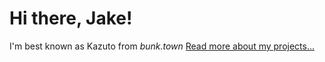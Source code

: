 <!DOCTYPE html>
<html>
	<head>
	</head>
	<body>
		<nav>
		</nav>
		<div class="container">
    		<div class="blurb">
        		<h1>Hi there, Jake!</h1>
				<p>I'm best known as Kazuto from <em>bunk.town</em> <a href="/about.html">Read more about my projects...</a></p>
    		</div><!-- /.blurb -->
		</div><!-- /.container -->
	</body>
</html>
